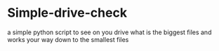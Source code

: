 # Simple-drive-check
a simple python script to see on you drive what is the biggest files and works your way down to the smallest files
